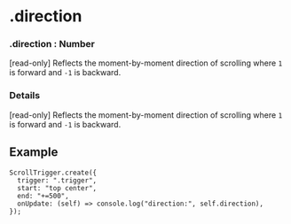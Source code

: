 # .direction

### .direction : Number

\[read-only] Reflects the moment-by-moment direction of scrolling where `1` is forward and `-1` is backward.

### Details[​](#details "Direct link to Details")

\[read-only] Reflects the moment-by-moment direction of scrolling where `1` is forward and `-1` is backward.

## Example[​](#example "Direct link to Example")

```
ScrollTrigger.create({
  trigger: ".trigger",
  start: "top center",
  end: "+=500",
  onUpdate: (self) => console.log("direction:", self.direction),
});
```
